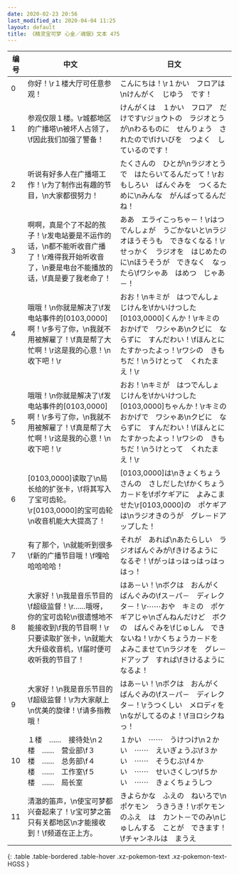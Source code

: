 ```yaml
---
date: 2020-02-23 20:56
last_modified_at: 2020-04-04 11:25
layout: default
title: 《精灵宝可梦 心金／魂银》文本 475
---
```

| 编号 | 中文 | 日文 |
| ---- | ---- | ---- |
| 0 | 你好！\r１楼大厅可任意参观！ | こんにちは！\r１かい　フロアは\nけんがく　じゆう　です！ |
| 1 | 参观仅限１楼。\r城都地区的广播塔\n被坏人占领了，\f因此我们加强了警备！ | けんがくは　１かい　フロア　だけです\rジョウトの　ラジオとうが\nわるものに　せんりょう　されたので\fけいびを　つよく　しているのです！ |
| 2 | 听说有好多人在广播塔工作！\r为了制作出有趣的节目，\n大家都很努力！ | たくさんの　ひとが\nラジオとうで　はたらいてるんだって！\rおもしろい　ばんぐみを　つくるために\nみんな　がんばってるんだね！ |
| 3 | 啊啊，真是个了不起的孩子！\r发电站要是不运作的话，\n都不能听收音广播了！\r难得我开始听收音了，\n要是电台不能播放的话，\f真是要了我老命了！ | ああ　エライこっちゃ－！\rはつでんしょが　うごかないと\nラジオほうそうも　できなくなる！\rせっかく　ラジオを　はじめたのに\nほうそうが　できなく　なったら\fワシゃあ　はめつ　じゃあ－！ |
| 4 | 哦哦！\n你就是解决了\f发电站事件的[0103,0000]啊！\r多亏了你，\n我就不用被解雇了！\f真是帮了大忙啊！\r这是我的心意！\n收下吧！\r | おお！\nキミが　はつでんしょ　じけんを\fかいけつした　[0103,0000]くんか！\rキミの　おかげで　ワシゃあ\nクビに　ならずに　すんだわい！\fほんとに　たすかったよっ！\rワシの　きもちだ！\nうけとって　くれたまえ！\r |
| 5 | 哦哦！\n你就是解决了\f发电站事件的[0103,0000]啊！\r多亏了你，\n我就不用被解雇了！\f真是帮了大忙啊！\r这是我的心意！\n收下吧！\r | おお！\nキミが　はつでんしょ　じけんを\fかいけつした　[0103,0000]ちゃんか！\rキミの　おかげで　ワシゃあ\nクビに　ならずに　すんだわい！\fほんとに　たすかったよっ！\rワシの　きもちだ！\nうけとって　くれたまえ！\r |
| 6 | [0103,0000]读取了\n局长给的扩张卡，\f将其写入了宝可齿轮。\r[0103,0000]的宝可齿轮\n收音机能大大提高了！ | [0103,0000]は\nきょくちょうさんの　さしだした\fかくちょうカ－ドを\fポケギアに　よみこませた\r[0103,0000]の　ポケギアは\nラジオきのうが　グレ－ドアップした！ |
| 7 | 有了那个，\n就能听到很多\f新的广播节目哦！\f嘎哈哈哈哈哈！ | それが　あれば\nあたらしい　ラジオばんぐみが\fきけるように　なるぞ！\fがっはっはっはっはっはっ！ |
| 8 | 大家好！\n我是音乐节目的\f超级监督！\r……哦呀，你的宝可齿轮\n很遗憾地不能接收到\f我的节目啊！\r只要读取扩张卡，\n就能大大升级收音机，\f届时便可收听我的节目了！ | はあ－い！\nボクは　おんがく　ばんぐみの\fス－パ－　ディレクタ－！\r⋯⋯おや　キミの　ポケギアじゃ\nざんねんだけど　ボクの　ばんぐみを\fじゅしん　できないね！\rかくちょうカ－ドを　よみこませて\nラジオを　グレ－ドアップ　すれば\fきけるように　なるよ！ |
| 9 | 大家好！\n我是音乐节目的\f超级监督！\r为大家献上\n优美的旋律！\f请多指教哦！ | はあ－い！\nボクは　おんがく　ばんぐみの\fス－パ－　ディレクタ－！\rうつくしい　メロディを\nながしてるのよ！\fヨロシクねっ！ |
| 10 | １楼　……　接待处\n２楼　……　营业部\f３楼　……　总务部\f４楼　……　工作室\f５楼　……　局长室 | １かい　⋯⋯　うけつけ\n２かい　⋯⋯　えいぎょうぶ\f３かい　⋯⋯　そうむぶ\f４かい　⋯⋯　せいさくしつ\f５かい　⋯⋯　きょくちょうしつ |
| 11 | 清澈的笛声，\n使宝可梦都兴奋起来了！\r宝可梦之笛只有关都地区\n才能接收到！\f频道在正上方。 | きよらかな　ふえの　ねいろで\nポケモン　うきうき！\rポケモンのふえ　は　カント－でのみ\nじゅしんする　ことが　できます！\fチャンネルは　まうえ |
{: .table .table-bordered .table-hover .xz-pokemon-text .xz-pokemon-text-HGSS }